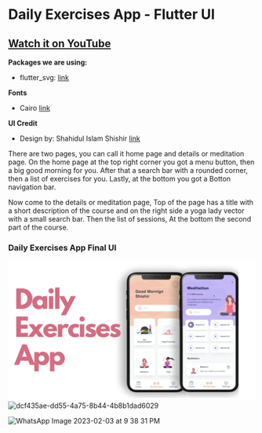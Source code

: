  # Daily Exercises App - Flutter UI

## [Watch it on YouTube](https://youtu.be/qQ75cxc5q8o)

**Packages we are using:**

- flutter_svg: [link](https://pub.dev/packages/flutter_svg)

**Fonts**

- Cairo [link](https://fonts.google.com/specimen/Cairo)

**UI Credit**

- Design by: Shahidul Islam Shishir [link](https://www.uplabs.com/posts/daily-exercises-app-freebie)

There are two pages, you can call it home page and details or meditation page. On the home page at the top right corner you got a menu button, then a big good morning for you. After that a search bar with a rounded corner, then a list of exercises for you. Lastly, at the bottom you got a Botton navigation bar.

Now come to the details or meditation page, Top of the page has a title with a short description of the course and on the right side a yoga lady vector with a small search bar. Then the list of sessions, At the bottom the second part of the course.


### Daily Exercises App Final UI

![App UI](/ui.png)
![dcf435ae-dd55-4a75-8b44-4b8b1dad6029](https://user-images.githubusercontent.com/124422621/216757217-b1bcd35e-b52e-464f-b847-164c93d0cdc4.jpg)

![WhatsApp Image 2023-02-03 at 9 38 31 PM](https://user-images.githubusercontent.com/124422621/216757242-640178de-fc7e-4e01-bcf1-d40d3aeffd5a.jpeg)

